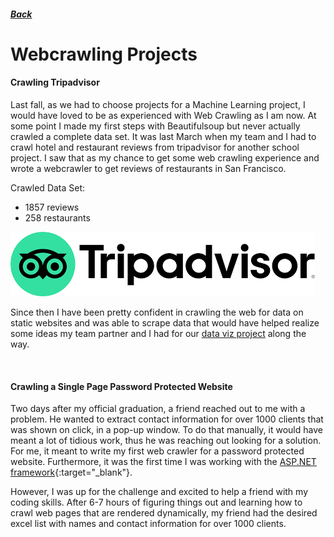 ##### [Back](index#projects)
# Webcrawling Projects

#### Crawling Tripadvisor

Last fall, as we had to choose projects for a Machine Learning project, I would have loved to be as experienced with Web Crawling as I am now. At some point I made my first steps with Beautifulsoup but never actually crawled a complete data set. It was last March when my team and I had to crawl hotel and restaurant reviews from tripadvisor for another school project. I saw that as my chance to get some web crawling experience and wrote a webcrawler to get reviews of restaurants in San Francisco. 

Crawled Data Set:
  - 1857 reviews
  - 258 restaurants
<img src="images/tripadvisor.png">

Since then I have been pretty confident in crawling the web for data on static websites and was able to scrape data that would have helped realize some ideas my team partner and I had for our [data viz project](startupFunding) along the way. 

<br>

#### Crawling a Single Page Password Protected Website

Two days after my official graduation, a friend reached out to me with a problem. He wanted to extract contact information for over 1000 clients that was shown on click, in a pop-up window. To do that manually, it would have meant a lot of tidious work, thus he was reaching out looking for a solution. For me, it meant to write my first web crawler for a password protected website. Furthermore, it was the first time I was working with the [ASP.NET framework](https://en.wikipedia.org/wiki/ASP.NET){:target="_blank"}.

However, I was up for the challenge and excited to help a friend with my coding skills. After 6-7 hours of figuring things out and learning how to crawl web pages that are rendered dynamically, my friend had the desired excel list with names and contact information for over 1000 clients.

